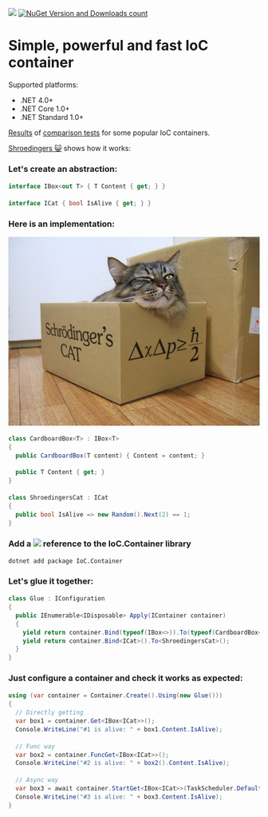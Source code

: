 [<img src="http://tcavs2015.cloudapp.net/app/rest/builds/buildType:(id:DevTeam_IoCContainer_Build)/statusIcon"/>](http://tcavs2015.cloudapp.net/viewType.html?buildTypeId=DevTeam_IoCContainer_Build&guest=1) [![NuGet Version and Downloads count](https://buildstats.info/nuget/IoC.Container)](https://www.nuget.org/packages/IoC.Container)

# Simple, powerful and fast IoC container

Supported platforms:
  - .NET 4.0+
  - .NET Core 1.0+
  - .NET Standard 1.0+

[Results](http://tcavs2015.cloudapp.net/httpAuth/app/rest/builds/buildType:DevTeam_IoCContainer_Build,status:SUCCESS/artifacts/content/reports.zip) of [comparison tests](https://github.com/DevTeam/IoCContainer/blob/master/IoC.Tests/ComparisonTests.cs) for some popular IoC containers. 

[Shroedingers :smiley_cat:](https://github.com/DevTeam/IoCContainer/tree/master/Samples/ShroedingersCat) shows how it works:

 ### Let's create an abstraction:

```csharp
interface IBox<out T> { T Content { get; } }

interface ICat { bool IsAlive { get; } }
```

### Here is an implementation:

![Cat](https://github.com/DevTeam/IoCContainer/blob/master/Docs/Images/cat.jpg)

```csharp
class CardboardBox<T> : IBox<T>
{
  public CardboardBox(T content) { Content = content; }

  public T Content { get; }
}

class ShroedingersCat : ICat
{
  public bool IsAlive => new Random().Next(2) == 1;
}
```

### Add a [<img src="https://www.nuget.org/Content/Logos/nugetlogo.png" height="18">](https://www.nuget.org/packages/IoC.Container) reference to the IoC.Container library

```
dotnet add package IoC.Container
```

### Let's glue it together:

```csharp
class Glue : IConfiguration
{
  public IEnumerable<IDisposable> Apply(IContainer container)
  {
    yield return container.Bind(typeof(IBox<>)).To(typeof(CardboardBox<>));
    yield return container.Bind<ICat>().To<ShroedingersCat>();
  }
}
```

### Just configure a container and check it works as expected:

```csharp
using (var container = Container.Create().Using(new Glue()))
{
  // Directly getting
  var box1 = container.Get<IBox<ICat>>();
  Console.WriteLine("#1 is alive: " + box1.Content.IsAlive);

  // Func way
  var box2 = container.FuncGet<IBox<ICat>>();
  Console.WriteLine("#2 is alive: " + box2().Content.IsAlive);

  // Async way
  var box3 = await container.StartGet<IBox<ICat>>(TaskScheduler.Default);
  Console.WriteLine("#3 is alive: " + box3.Content.IsAlive);
}
```
